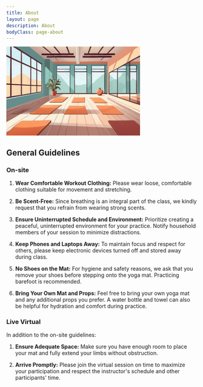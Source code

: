 ```yaml
---
title: About
layout: page
description: About
bodyClass: page-about
---
```

<!-- ![studio](/images/studio.jpg) -->
<img src="/images/studio.jpg" alt="studio" width="70%">

## General Guidelines

### On-site
1. **Wear Comfortable Workout Clothing:** Please wear loose, comfortable clothing suitable for movement and stretching.
  
2. **Be Scent-Free:** Since breathing is an integral part of the class, we kindly request that you refrain from wearing strong scents.
   
3. **Ensure Uninterrupted Schedule and Environment:** Prioritize creating a peaceful, uninterrupted environment for your practice. Notify household members of your session to minimize distractions.
   
4. **Keep Phones and Laptops Away:** To maintain focus and respect for others, please keep electronic devices turned off and stored away during class.
   
5. **No Shoes on the Mat:** For hygiene and safety reasons, we ask that you remove your shoes before stepping onto the yoga mat. Practicing barefoot is recommended.
   
6. **Bring Your Own Mat and Props:** Feel free to bring your own yoga mat and any additional props you prefer. A water bottle and towel can also be helpful for hydration and comfort during practice.

### Live Virtual
In addition to the on-site guidelines:
1. **Ensure Adequate Space:** Make sure you have enough room to place your mat and fully extend your limbs without obstruction.
   
2. **Arrive Promptly:** Please join the virtual session on time to maximize your participation and respect the instructor's schedule and other participants' time.
